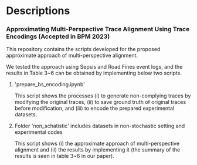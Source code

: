 # Descriptions

### Approximating Multi-Perspective Trace Alignment Using Trace Encodings (Accepted in BPM 2023)

This repository contains the scripts developed for the proposed approximate approach of multi-perspective alignment.

We tested the approach using Sepsis and Road Fines event logs, and the results in Table 3~6 can be obtained by implementing below two scripts.

1. 'prepare_bs_encoding.ipynb' 

    This script shows the processes (i) to generate non-complying traces by modifying the original traces, (ii) to save ground truth of original traces before modification, and (iii) to encode the prepared experimental datasets.

2. Folder 'non_schatistic' includes datasets in non-stochastic setting and experimental codes

    This script shows (i) the approximate approach of multi-perspective alignment and (ii) the results by implementing it (the summary of the results is seen in table 3~6 in our paper).
